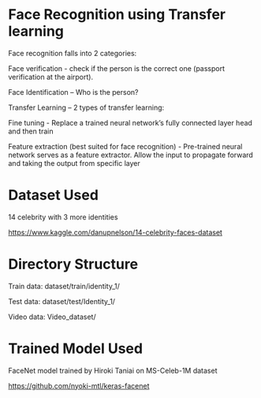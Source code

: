 # Face Recognition using Transfer learning
Face recognition falls into 2 categories:

Face verification - check if the person is the correct one (passport verification at the airport).

Face Identification – Who is the person?

Transfer Learning – 2 types of transfer learning:

Fine tuning - Replace a trained neural network’s fully connected layer head and then train

Feature extraction (best suited for face recognition) - Pre-trained neural network serves as a feature extractor.
Allow the input to propagate forward and taking the output from specific layer

# Dataset Used

14 celebrity with 3 more identities

https://www.kaggle.com/danupnelson/14-celebrity-faces-dataset

# Directory Structure

Train data:
dataset/train/identity_1/

Test data:
dataset/test/Identity_1/

Video data:
Video_dataset/

      
# Trained Model Used

FaceNet model trained by Hiroki Taniai on MS-Celeb-1M dataset

https://github.com/nyoki-mtl/keras-facenet

